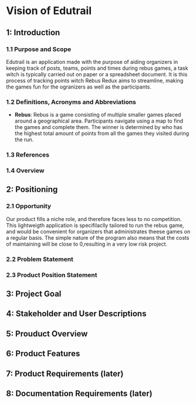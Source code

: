 # Vision of Edutrail

## 1: Introduction
### 1.1 Purpose and Scope
Edutrail is an application made with the purpose of aiding organizers in keeping track of posts, teams, points and times during rebus games, a task witch is typically carried out on paper or a spreadsheet document. It is this process of tracking points witch Rebus Redux aims to streamline, making the games fun for the ogranizers as well as the participants.

### 1.2 Definitions, Acronyms and Abbreviations

- **Rebus**: Rebus is a game consisting of multiple smaller games placed around a geographical area. Participants navigate using a map to find the games and complete them. The winner is determined by who has the highest total amount of points from all the games they visited during the run.

### 1.3 References

### 1.4 Overview

## 2: Positioning

### 2.1 Opportunity

Our product fills a niche role, and therefore faces less to no competition. This lightweigth application is  specifilaclly tailored to run the rebus game, and would be convenient for organizers that administrates theese games on a regular basis. The simple nature of the program also means that the costs of maintaining will be close to 0,resulting in a very low risk project.

### 2.2 Problem Statement





### 2.3 Product Position Statement

## 3: Project Goal


## 4: Stakeholder and User Descriptions

## 5: Prouduct Overview

## 6: Product Features

## 7: Product Requirements (later)

## 8: Documentation Requirements (later)

